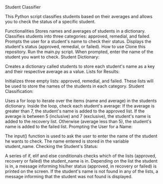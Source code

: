 Student Classifier

This Python script classifies students based on their averages and allows you to check the status of a specific student.

Functionalities
Stores names and averages of students in a dictionary.
Classifies students into three categories: approved, remedial, and failed.
Prompts the user for a student's name to check their status.
Displays the student's status (approved, remedial, or failed).
How to use
Clone this repository.
Run the main.py script.
When prompted, enter the name of the student you want to check.
Student Dictionary:

Creates a dictionary called students to store each student's name as a key and their respective average as a value. Lists for Results:

Initializes three empty lists: approved, remedial, and failed. These lists will be used to store the names of the students in each category. Student Classification:

Uses a for loop to iterate over the items (name and average) in the students dictionary. Inside the loop, check each student's average: If the average is greater than 7, the student's name is added to the approved list. If the average is between 5 (inclusive) and 7 (exclusive), the student's name is added to the recovery list. Otherwise (average less than 5), the student's name is added to the failed list. Prompting the User for a Name:

The input() function is used to ask the user to enter the name of the student he wants to check. The name entered is stored in the variable student_name. Checking the Student's Status:

A series of if, elif and else conditionals checks which of the lists (approved, recovery or failed) the student_name is in. Depending on the list the student is in, a message informing his/her status (approved, in recovery or failed) is printed on the screen. If the student's name is not found in any of the lists, a message informing that the student was not found is displayed.
